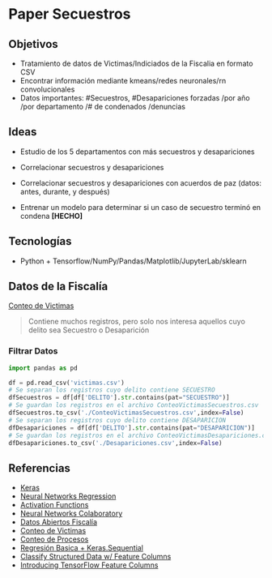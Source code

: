 # Paper Secuestros

## Objetivos

- Tratamiento de datos de Victimas/Indiciados de la Fiscalia en formato CSV
- Encontrar información mediante kmeans/redes neuronales/rn convolucionales
- Datos importantes: #Secuestros, #Desapariciones forzadas /por año /por departamento /# de condenados /denuncias

## Ideas

- Estudio de los 5 departamentos con más secuestros y desapariciones
- Correlacionar secuestros y desapariciones
- Correlacionar secuestros y desapariciones con acuerdos de paz (datos: antes, durante, y después)

- Entrenar un modelo para determinar si un caso de secuestro terminó en condena **[HECHO]**


## Tecnologías

- Python + Tensorflow/NumPy/Pandas/Matplotlib/JupyterLab/sklearn

## Datos de la Fiscalía

[Conteo de Victimas](https://www.datos.gov.co/Justicia-y-Derecho/Conteo-de-V-ctimas/sft7-9im5)
> Contiene muchos registros, pero solo nos interesa aquellos cuyo delito sea Secuestro o Desaparición

### Filtrar Datos

```python
import pandas as pd

df = pd.read_csv('victimas.csv')
# Se separan los registros cuyo delito contiene SECUESTRO
dfSecuestros = df[df['DELITO'].str.contains(pat="SECUESTRO")]
# Se guardan los registros en el archivo ConteoVictimasSecuestros.csv
dfSecuestros.to_csv('./ConteoVictimasSecuestros.csv',index=False)
# Se separan los registros cuyo delito contiene DESAPARICION
dfDesapariciones = df[df['DELITO'].str.contains(pat="DESAPARICION")]
# Se guardan los registros en el archivo ConteoVictimasDesapariciones.csv
dfDesapariciones.to_csv('./Desapariciones.csv',index=False)
```

## Referencias

- [Keras](https://keras.io/)
- [Neural Networks Regression](https://missinglink.ai/guides/neural-network-concepts/neural-networks-regression-part-1-overkill-opportunity/)
- [Activation Functions](https://missinglink.ai/guides/neural-network-concepts/7-types-neural-network-activation-functions-right/)
- [Neural Networks Colaboratory](https://colab.research.google.com/drive/1B1ZFXIPgDjKg7TQHhd7Nlmi5oz-N3CNo)
- [Datos Abiertos Fiscalía](https://www.datos.gov.co/browse?q=fiscalia%20spoa&sortBy=relevance)
- [Conteo de Victimas](https://www.datos.gov.co/Justicia-y-Derecho/Conteo-de-V-ctimas/sft7-9im5)
- [Conteo de Procesos](https://www.datos.gov.co/Justicia-y-Derecho/Conteo-de-Procesos/q6re-36rh)
- [Regresión Basica + Keras.Sequential](https://www.tensorflow.org/tutorials/keras/regression)
- [Classify Structured Data w/ Feature Columns](https://www.tensorflow.org/tutorials/structured_data/feature_columns)
- [Introducing TensorFlow Feature Columns](https://developers.googleblog.com/2017/11/introducing-tensorflow-feature-columns.html)